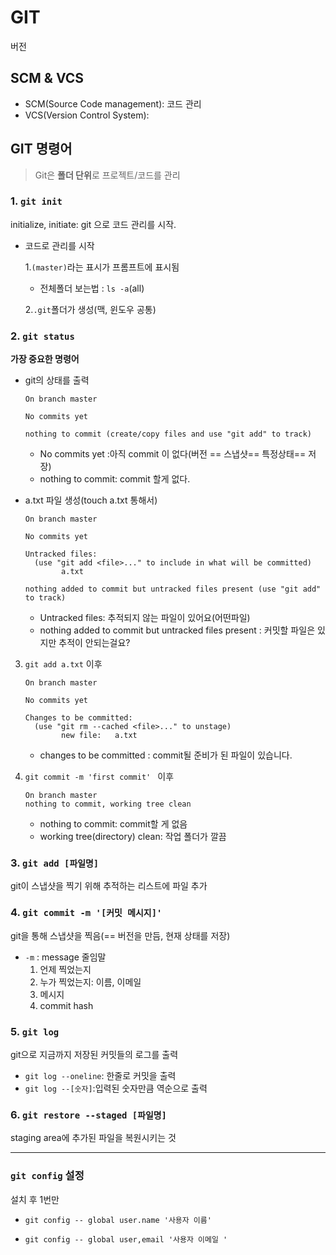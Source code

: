 # GIT

버전 

## SCM & VCS

- SCM(Source Code management): 코드 관리
- VCS(Version Control System): 



## GIT 명령어

> Git은 **폴더 단위**로 프로젝트/코드를 관리

### 1. `git init`

initialize, initiate: git 으로 코드 관리를 시작.

- 코드로 관리를 시작

  1.`(master)`라는 표시가 프롬프트에 표시됨

  - 전체폴더 보는법 : `ls -a`(all)

  2.`.git`폴더가 생성(맥, 윈도우 공통)

###  2. `git status`

**가장 중요한 명령어**

- git의 상태를 출력

  ``````
  On branch master
  
  No commits yet
  
  nothing to commit (create/copy files and use "git add" to track)
  ``````

  - No commits yet :아직 commit 이 없다(버전 == 스냅샷== 특정상태== 저장)
  - nothing to commit: commit 할게 없다.

- a.txt 파일 생성(touch a.txt 통해서)

  ```
  On branch master
  
  No commits yet
  
  Untracked files:
    (use "git add <file>..." to include in what will be committed)
          a.txt
  
  nothing added to commit but untracked files present (use "git add" to track)
  ```

  - Untracked files: 추적되지 않는 파일이 있어요(어떤파일)
  - nothing added to commit but untracked files present : 커밋할 파일은 있지만 추적이 안되는걸요?

3. `git add a.txt`  이후 

   ```
   On branch master
   
   No commits yet
   
   Changes to be committed:
     (use "git rm --cached <file>..." to unstage)
           new file:   a.txt
   ```

   - changes to be committed : commit될 준비가 된 파일이 있습니다.

4. `git commit -m 'first commit' ` 이후

   ``````
   On branch master
   nothing to commit, working tree clean
   ``````

   - nothing to commit: commit할 게 없음
   - working tree(directory) clean: 작업 폴더가 깔끔



### 3. `git add [파일명]`

git이 스냅샷을 찍기 위해 추적하는 리스트에 파일 추가 

### 4. `git commit -m '[커밋 메시지]'`

git을 통해 스냅샷을 찍음(== 버전을 만듬, 현재 상태를 저장)

- `-m` : message 줄임말
  1. 언제 찍었는지
  2. 누가 찍었는지: 이름, 이메일 
  3. 메시지
  4. commit hash



### 5. `git log`

git으로 지금까지 저장된 커밋들의 로그를 출력 

- `git log --oneline`: 한줄로 커밋을 출력
- `git log --[숫자]`:입력된 숫자만큼 역순으로 출력 



### 6. `git restore --staged [파일명]`

staging area에 추가된 파일을 복원시키는 것



-----

### `git config` 설정

설치 후 1번만 

- `git config -- global user.name '사용자 이름'`

- `git config -- global user,email '사용자 이메일 '`

  